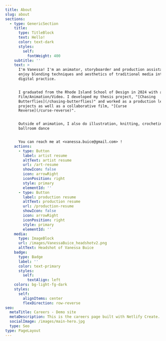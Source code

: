 ```yaml
---
title: About
slug: about
sections:
  - type: GenericSection
    title:
      type: TitleBlock
      text: Hello!
      color: text-dark
      styles:
        self:
          fontWeight: 400
    subtitle: ''
    text: >
      I'm Vanessa! I'm an animator, storyboarder and production assistant etc. I
      enjoy blending techniques and aesthetics of traditional media into my
      digital practice.


      I graduated from the Rhode Island School of Design in 2024 with a BFA in
      Film/Animation/Video. I developed my thesis project, "[Chasing
      Butterflies](/chasing-butterflies)" and worked as a production lead on my
      projects as well as a collaborative film, "[Curse
      Reverse](/curse-reverse)".


      Outside of animation, I also do illustration, knitting, crocheting, and
      ballroom dance


      You can reach me at <vanessa.buice@gmail.com> !
    actions:
      - type: Button
        label: artist resume
        altText: artist resume
        url: /art-resume
        showIcon: false
        icon: arrowRight
        iconPosition: right
        style: primary
        elementId: ''
      - type: Button
        label: production resume
        altText: production resume
        url: /production-resume
        showIcon: false
        icon: arrowRight
        iconPosition: right
        style: primary
        elementId: ''
    media:
      type: ImageBlock
      url: /images/VanessaBuice_headshotv2.png
      altText: Headshot of Vanessa Buice
    badge:
      type: Badge
      label: ''
      color: text-primary
      styles:
        self:
          textAlign: left
    colors: bg-light-fg-dark
    styles:
      self:
        alignItems: center
        flexDirection: row-reverse
seo:
  metaTitle: Careers - Demo site
  metaDescription: This is the careers page built with Netlify Create.
  socialImage: /images/main-hero.jpg
  type: Seo
type: PageLayout
---
```

